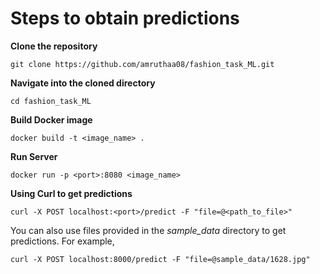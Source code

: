 # Steps to obtain predictions

**Clone the repository**

```
git clone https://github.com/amruthaa08/fashion_task_ML.git
```
**Navigate into the cloned directory**

```
cd fashion_task_ML
```

**Build Docker image**
```
docker build -t <image_name> .
```

**Run Server**
```
docker run -p <port>:8080 <image_name>
```

**Using Curl to get predictions**
```
curl -X POST localhost:<port>/predict -F "file=@<path_to_file>"
```
You can also use files provided in the _sample_data_ directory to get predictions. For example,

```
curl -X POST localhost:8000/predict -F "file=@sample_data/1628.jpg"
```
